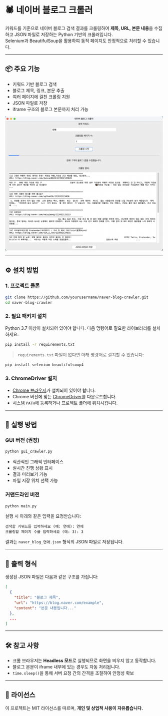 # 🕷️ 네이버 블로그 크롤러

키워드를 기준으로 네이버 블로그 검색 결과를 크롤링하여 **제목, URL, 본문 내용**을 수집하고 JSON 파일로 저장하는 Python 기반의 크롤러입니다.  
Selenium과 BeautifulSoup을 활용하여 동적 페이지도 안정적으로 처리할 수 있습니다.

---

## 📦 주요 기능

- 키워드 기반 블로그 검색
- 블로그 제목, 링크, 본문 추출
- 여러 페이지에 걸친 크롤링 지원
- JSON 파일로 저장
- iframe 구조의 블로그 본문까지 처리 가능

<img src="./img/gui.png" alt="GUI">

---

## ⚙️ 설치 방법

### 1. 프로젝트 클론

```bash
git clone https://github.com/yourusername/naver-blog-crawler.git
cd naver-blog-crawler
```

### 2. 필요 패키지 설치

Python 3.7 이상이 설치되어 있어야 합니다. 다음 명령어로 필요한 라이브러리를 설치하세요:

```bash
pip install -r requirements.txt
```

> `requirements.txt` 파일이 없다면 아래 명령어로 설치할 수 있습니다:

```bash
pip install selenium beautifulsoup4
```

### 3. ChromeDriver 설치

- [Chrome 브라우저](https://www.google.com/chrome/)가 설치되어 있어야 합니다.
- Chrome 버전에 맞는 [ChromeDriver](https://chromedriver.chromium.org/downloads)를 다운로드합니다.
- 시스템 `PATH`에 등록하거나 프로젝트 폴더에 위치시킵니다.

---

## 🚀 실행 방법

### GUI 버전 (권장)

```bash
python gui_crawler.py
```

- 직관적인 그래픽 인터페이스
- 실시간 진행 상황 표시
- 결과 미리보기 기능
- 파일 저장 위치 선택 가능

### 커맨드라인 버전

```bash
python main.py
```

실행 시 아래와 같은 입력을 요청받습니다:

```
검색할 키워드를 입력하세요 (예: 연애): 연애
크롤링할 페이지 수를 입력하세요 (예: 3): 3
```

결과는 `naver_blog_연애.json` 형식의 JSON 파일로 저장됩니다.

---

## 📝 출력 형식

생성된 JSON 파일은 다음과 같은 구조를 가집니다:

```json
[
  {
    "title": "블로그 제목",
    "url": "https://blog.naver.com/example",
    "content": "본문 내용입니다..."
  },
  ...
]
```

---

## 🛠️ 참고 사항

- 크롬 브라우저는 **Headless 모드**로 실행되므로 화면을 띄우지 않고 동작합니다.
- 블로그 본문이 iframe 내부에 있는 경우도 자동 처리됩니다.
- `time.sleep()`을 통해 서버 요청 간의 간격을 조절하여 안정성 확보

---

## 📄 라이선스

이 프로젝트는 MIT 라이선스를 따르며, **개인 및 상업적 사용이 자유롭습니다.**
